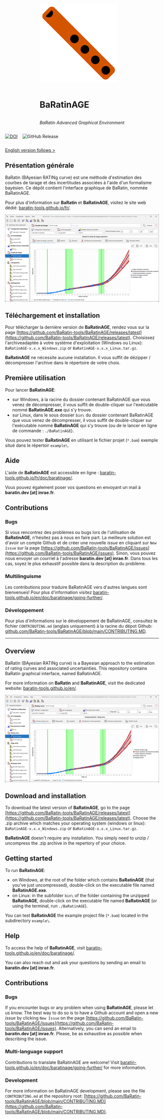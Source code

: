 <div style="display: grid;  justify-content: center">

![logo de BaRatinAGE](./resources/icons/icon.png)

<h1> BaRatinAGE </h1>

_BaRatin Advanced Graphical Environment_

</div>

<div style="display: flex; gap: 1rem; flex-wrap: wrap;">

[![DOI](https://zenodo.org/badge/520005014.svg)](https://zenodo.org/badge/latestdoi/520005014)

![GitHub Release](https://img.shields.io/github/v/release/BaRatin-tools/BaRatinAGE)

</div>

[English version follows > ](#Overview)

## Présentation générale

BaRatin (BAyesian RATINg curve) est une méthode d'estimation des courbes de tarage et des incertitudes associées à l'aide d'un formalisme bayésien. Ce dépôt contient l'interface graphique de BaRatin, nommée BaRatinAGE.

Pour plus d'information sur **BaRatin** et **BaRatinAGE**, visitez le site web dédié: [baratin-tools.github.io/fr/](https://baratin-tools.github.io/fr/).

![impression écran de BaRatinAGE](./resources/screenshots/BaRatinAGE_screenshot_fr.webp)

## Téléchargement et installation

Pour télécharger la dernière version de **BaRatinAGE**, rendez vous sur la page [https://github.com/BaRatin-tools/BaRatinAGE/releases/latest](https://github.com/BaRatin-tools/BaRatinAGE/releases/latest).
Choisissez l'archiveadaptée à votre système d'exploitation (Windows ou Linux): `BaRatinAGE-x.x.x_Windows.zip` or `BaRatinAGE-x.x.x_Linux.tar.gz`.

**BaRatinAGE** ne nécessite aucune installation.
Il vous suffit de dézipper / décompresser l'archive dans le répertoire de votre choix.

## Première utilisation

Pour lancer **BaRatinAGE**:

- sur Windows, à la racine du dossier contenant BaRatinAGE que vous venez de décompresser, il vous suffit de double-cliquer sur l'exécutable nommé **BaRatinAGE.exe** qui s'y trouve.
- sur Linux, dans le sous dossier `bin\` du dossier contenant BaRatinAGE que vous venez de décompresser, il vous suffit de double-cliquer sur l'exécutable nommé **BaRatinAGE** qui s'y trouve (ou de le lancer en ligne de commande : `./BaRatinAGE`).

Vous pouvez tester **BaRatinAGE** en utilisant le fichier projet (`*.bam`) exemple situé dans le répertoir `example\`.

## Aide

L'aide de **BaRatinAGE** est accessible en ligne : [baratin-tools.github.io/fr/doc/baratinage/](https://baratin-tools.github.io/fr/doc/baratinage/).

Vous pouvez également poser vos questions en envoyant un mail à **baratin.dev [at] inrae.fr**.

## Contributions

### Bugs

Si vous rencontrez des problèmes ou bugs lors de l'utilisation de **BaRatinAGE**, n'hésitez pas à nous en faire part.
La meilleure solution est d'avoir un compte Github et de créer une nouvelle _issue_ en cliquant sur `New Issue` sur la page [https://github.com/BaRatin-tools/BaRatinAGE/issues](https://github.com/BaRatin-tools/BaRatinAGE/issues).
Sinon, vous pouvez nous envoyer un courriel à l'adresse **baratin.dev [at] inrae.fr**.
Dans tous les cas, soyez le plus exhaustif possible dans la description du problème.

### Multilinguisme

Les contributions pour traduire BaRatinAGE vers d'autres langues sont bienvenues!
Pour plus d'information visitez [baratin-tools.github.io/en/doc/baratinage/going-further/](https://baratin-tools.github.io/en/doc/baratinage/going-further/).

### Développement

Pour plus d'informations sur le développement de BaRatinAGE, consultez le fichier `CONTRIBUTING.md` (anglais uniquement) à la racine du dépot Github: [github.com/BaRatin-tools/BaRatinAGE/blob/main/CONTRIBUTING.MD](https://github.com/BaRatin-tools/BaRatinAGE/blob/main/CONTRIBUTING.MD).

---

## Overview

BaRatin (BAyesian RATINg curve) is a Bayesian approach to the estimation of rating curves and associated uncertainties. This repository contains BaRatin graphical interface, named BaRatinAGE.

For more information on **BaRatin** and **BaRatinAGE**, visit the dedicated website: [baratin-tools.github.io/en/](https://baratin-tools.github.io/en/).

![screenshot of BaRatinAGE](./resources/screenshots/BaRatinAGE_screenshot_en.webp)

## Download and installation

To download the latest version of **BaRatinAGE**, go to the page [https://github.com/BaRatin-tools/BaRatinAGE/releases/latest](https://github.com/BaRatin-tools/BaRatinAGE/releases/latest).
Choose the .zip archive which matches your operating system (windows or linux): `BaRatinAGE-x.x.x_Windows.zip` or `BaRatinAGE-x.x.x_Linux.tar.gz`.

**BaRatinAGE** doesn't require any installation.
You simply need to unzip / uncompress the .zip archive in the repertory of your choice.

## Getting started

To run **BaRatinAGE**:

- on Windows, at the root of the folder which contains **BaRatinAGE** (that you've just uncompressed), double-click on the executable file named **BaRatinAGE.exe**.
- on Linux: in the subfolder `bin\` of the folder containing the unzipped **BaRatinAGE**, double-click on the executable file named **BaRatinAGE** (or using the terminal, run `./BaRatinAGE`).

You can test **BaRatinAGE** the example project file (`*.bam`) located in the subdirectory `example\`.

## Help

To access the help of **BaRatinAGE**, visit [baratin-tools.github.io/en/doc/baratinage/](https://baratin-tools.github.io/en/doc/baratinage/).

You can also reach out and ask your questions by sending an email to **baratin.dev [at] inrae.fr**.

## Contributions

### Bugs

If you encounter bugs or any problem when using **BaRatinAGE**, please let us know.
The best way to do so is to have a Github account and open a new _issue_ by clicking `New Issue` on the page [https://github.com/BaRatin-tools/BaRatinAGE/issues](https://github.com/BaRatin-tools/BaRatinAGE/issues).
Alternatively, you can send an email to **baratin.dev [at] inrae.fr**.
Please, be as exhaustive as possible when describing the issue.

### Multi-language support

Contributions to translate BaRatinAGE are welcome! Visit [baratin-tools.github.io/en/doc/baratinage/going-further/](https://baratin-tools.github.io/en/doc/baratinage/going-further/) for more information.

### Development

For more information on BaRatinAGE development, please see the file `CONTRIBUTING.md` at the repository root: [https://github.com/BaRatin-tools/BaRatinAGE/blob/main/CONTRIBUTING.MD](https://github.com/BaRatin-tools/BaRatinAGE/blob/main/CONTRIBUTING.MD).
